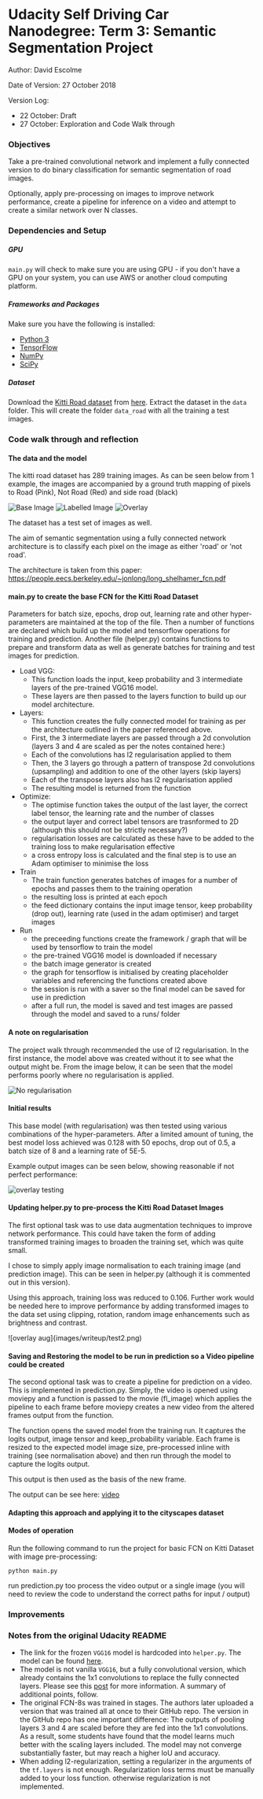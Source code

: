 # Udacity Self Driving Car Nanodegree: Term 3: Semantic Segmentation Project

Author: David Escolme

Date of Version: 27 October 2018

Version Log:

* 22 October: Draft
* 27 October: Exploration and Code Walk through


### Objectives

Take a pre-trained convolutional network and implement a fully connected version to do binary classification for semantic segmentation of road images. 

Optionally, apply pre-processing on images to improve network performance, create a pipeline for inference on a video and attempt to create a similar network over N classes.


### Dependencies and Setup

##### GPU

`main.py` will check to make sure you are using GPU - if you don't have a GPU on your system, you can use AWS or another cloud computing platform.

##### Frameworks and Packages

Make sure you have the following is installed:
 - [Python 3](https://www.python.org/)
 - [TensorFlow](https://www.tensorflow.org/)
 - [NumPy](http://www.numpy.org/)
 - [SciPy](https://www.scipy.org/)

##### Dataset

Download the [Kitti Road dataset](http://www.cvlibs.net/datasets/kitti/eval_road.php) from [here](http://www.cvlibs.net/download.php?file=data_road.zip).  Extract the dataset in the `data` folder.  This will create the folder `data_road` with all the training a test images.

### Code walk through and reflection

#### The data and the model

The kitti road dataset has 289 training images. As can be seen below from 1 example, the images are accompanied by a ground truth mapping of pixels to Road (Pink), Not Road (Red) and side road (black)

![Base Image](/images/writeup/um_000000.png)
![Labelled Image](/images/writeup/um_lane_000000.png)
![Overlay](/images/writeup/overlay.png)

The dataset has a test set of images as well.

The aim of semantic segmentation using a fully connected network architecture is to classify each pixel on the image as either 'road' or 'not road'.

The architecture is taken from this paper: https://people.eecs.berkeley.edu/~jonlong/long_shelhamer_fcn.pdf


#### main.py to create the base FCN for the Kitti Road Dataset

Parameters for batch size, epochs, drop out, learning rate and other hyper-parameters are maintained at the top of the file. Then a number of functions are declared which build up the model and tensorflow operations for training and prediction. Another file (helper.py) contains functions to prepare and transform data as well as generate batches for training and test images for prediction.

* Load VGG: 
	* This function loads the input, keep probability and 3 intermediate layers of the pre-trained VGG16 model. 
	* These layers are then passed to the layers function to build up our model architecture.
* Layers: 
	* This function creates the fully connected model for training as per the architecture outlined in the paper referenced above. 
	* First, the 3 intermediate layers are passed through a 2d convolution (layers 3 and 4 are scaled as per the notes contained here:)
	* Each of the convolutions has l2 regularisation applied to them
	* Then, the 3 layers go through a pattern of transpose 2d convolutions (upsampling) and addition to one of the other layers (skip layers)
	* Each of the transpose layers also has l2 regularisation applied
	* The resulting model is returned from the function
* Optimize:
	* The optimise function takes the output of the last layer, the correct label tensor, the learning rate and the number of classes
	* the output layer and correct label tensors are trasnformed to 2D (although this should not be strictly necessary?)
	* regularisation losses are calculated as these have to be added to the training loss to make regularisation effective
	* a cross entropy loss is calculated and the final step is to use an Adam optimiser to minimise the loss
* Train
	* The train function generates batches of images for a number of epochs and passes them to the training operation
	* the resulting loss is printed at each epoch
	* the feed dictionary contains the input image tensor, keep probability (drop out), learning rate (used in the adam optimiser) and target images
* Run
	* the preceeding functions create the framework / graph that will be used by tensorflow to train the model
	* the pre-trained VGG16 model is downloaded if necessary
	* the batch image generator is created
	* the graph for tensorflow is initialised by creating placeholder variables and referencing the functions created above
	* the session is run with a saver so the final model can be saved for use in prediction
	* after a full run, the model is saved and test images are passed through the model and saved to a runs/ folder

#### A note on regularisation

The project walk through recommended the use of l2 regularisation. In the first instance, the model above was created without it to see what the output might be. From the image below, it can be seen that the model performs poorly where no regularisation is applied.

![No regularisation](/images/writeup/bad_reg.png)


#### Initial results

This base model (with regularisation) was then tested using various combinations of the hyper-parameters. After a limited amount of tuning, the best model loss achieved was 0.128 with 50 epochs, drop out of 0.5, a batch size of 8 and a learning rate of 5E-5.

Example output images can be seen below, showing reasonable if not perfect performance:

![overlay testing](images/writeup/test1.png)


#### Updating helper.py to pre-process the Kitti Road Dataset Images

The first optional task was to use data augmentation techniques to improve network performance. This could have taken the form of adding transformed training images to broaden the training set, which was quite small.

I chose to simply apply image normalisation to each training image (and prediction image). This can be seen in helper.py (although it is commented out in this version).

Using this approach, training loss was reduced to 0.106. Further work would be needed here to improve performance by adding transformed images to the data set using clipping, rotation, random image enhancements such as brightness and contrast.

![overlay aug]{images/writeup/test2.png)

#### Saving and Restoring the model to be run in prediction so a Video pipeline could be created

The second optional task was to create a pipeline for prediction on a video. This is implemented in prediction.py. Simply, the video is opened using moviepy and a function is passed to the movie (fl_image) which applies the pipeline to each frame before moviepy creates a new video from the altered frames output from the function.

The function opens the saved model from the training run. It captures the logits output, image tensor and keep_probability variable. Each frame is resized to the expected model image size, pre-processed inline with training (see normalisation above) and then run through the model to capture the logits output.

This output is then used as the basis of the new frame.

The output can be see here: [video](/images/windy_road_output.mp4)

#### Adapting this approach and applying it to the cityscapes dataset




#### Modes of operation

Run the following command to run the project for basic FCN on Kitti Dataset with image pre-processing:
```
python main.py

```
run prediction.py too process the video output or a single image (you will need to review the code to understand the correct paths for input / output)

### Improvements


 
### Notes from the original Udacity README

- The link for the frozen `VGG16` model is hardcoded into `helper.py`.  The model can be found [here](https://s3-us-west-1.amazonaws.com/udacity-selfdrivingcar/vgg.zip).
- The model is not vanilla `VGG16`, but a fully convolutional version, which already contains the 1x1 convolutions to replace the fully connected layers. Please see this [post](https://s3-us-west-1.amazonaws.com/udacity-selfdrivingcar/forum_archive/Semantic_Segmentation_advice.pdf) for more information.  A summary of additional points, follow. 
- The original FCN-8s was trained in stages. The authors later uploaded a version that was trained all at once to their GitHub repo.  The version in the GitHub repo has one important difference: The outputs of pooling layers 3 and 4 are scaled before they are fed into the 1x1 convolutions.  As a result, some students have found that the model learns much better with the scaling layers included. The model may not converge substantially faster, but may reach a higher IoU and accuracy. 
- When adding l2-regularization, setting a regularizer in the arguments of the `tf.layers` is not enough. Regularization loss terms must be manually added to your loss function. otherwise regularization is not implemented.

